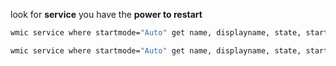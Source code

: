 
look for **service** you have the **power to restart**

```bash
wmic service where startmode="Auto" get name, displayname, state, startmode
```

```sh
wmic service where startmode="Auto" get name, displayname, state, startmode,pathname
```
